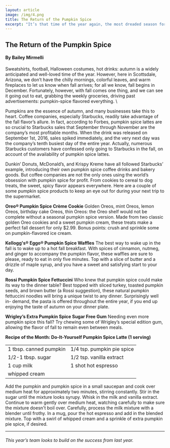 ```yaml
---
layout: article
image: /img/4.png
title: The Return of the Pumpkin Spice 
excerpt: "It’s that time of the year again, the most dreaded season for any student: the beginning of the new school year. Although many wish for a perfect year at the bottom of their hearts, students rarely have such fortune."
---
```


<h2>The Return of the Pumpkin Spice </h2>
<h4>By Bailey Mirmelli</h4>

Sweatshirts, football, Halloween costumes, hot drinks: autumn is a widely anticipated and well-loved time of the year. However, here in Scottsdale, Arizona, we don’t have the chilly mornings, colorful leaves, and warm fireplaces to let us know when fall arrives; for all we know, fall begins in December. Fortunately, however, with fall comes one thing, and we can see it going out to eat, grabbing the weekly groceries, driving past advertisements: pumpkin-spice flavored everything. \

Pumpkins are the essence of autumn, and many businesses take this to heart. Coffee companies, especially Starbucks, readily take advantage of the fall flavor’s allure. In fact, according to Forbes, pumpkin spice lattes are so crucial to Starbucks sales that September through November are the company’s most profitable months. When the drink was released on September 1st, 2016, sales spiked immediately, and the very next day was the company’s tenth busiest day of the entire year. Actually, numerous Starbucks customers have confessed only going to Starbucks in the fall, on account of the availability of pumpkin spice lattes. 

Dunkin’ Donuts, McDonald’s, and Krispy Kreme have all followed Starbucks’ example, introducing their own pumpkin spice coffee drinks and bakery goods. But coffee companies are not the only ones using the world’s obsession with pumpkin spice for profit. From cookies to cereal to dog treats, the sweet, spicy flavor appears everywhere. Here are a couple of some pumpkin spice products to keep an eye out for during your next trip to the supermarket.

<strong>Oreo® Pumpkin Spice Crème Cookie</strong>
Golden Oreos, mint Oreos, lemon Oreos, birthday cake Oreos, thin Oreos: the Oreo shelf would not be complete without a seasonal pumpkin spice version. Made from two classic golden Oreo cookies and a sweet pumpkin cream, these treats make a perfect fall dessert for only $2.99. Bonus points: crush and sprinkle some on pumpkin-flavored ice cream. 

<strong>Kellogg's® Eggo® Pumpkin Spice Waffles</strong>
The best way to wake up in the fall is to wake up to a hot fall breakfast. With spices of cinnamon, nutmeg, and ginger to accompany the pumpkin flavor, these waffles are sure to please, ready to eat in only five minutes. Top with a slice of butter and a drizzle of maple syrup, and you have a sweet and satisfying start to your day. 

<strong>Rossi Pumpkin Spice Fettuccini</strong>
Who knew that pumpkin spice could make its way to the dinner table? Best topped with sliced turkey, toasted pumpkin seeds, and brown butter (a Rossi suggestion), these natural pumpkin fettuccini noodles will bring a unique twist to any dinner. Surprisingly well in- demand, the pasta is offered throughout the entire year, if you end up enjoying the taste of autumn on your dinner plate. 

<strong>Wrigley’s Extra Pumpkin Spice Sugar Free Gum</strong>
Needing even more pumpkin spice this fall? Try chewing some of Wrigley’s special edition gum, allowing the flavor of fall to remain even between meals. 

<strong>Recipe of the Month:
Do-It-Yourself Pumpkin Spice Latte (1 serving)</strong>

<table style="">
  <tr>
    <td>1 tbsp. canned pumpkin</td>
    <td>1/4 tsp. pumpkin pie spice</td>
  </tr>
  <tr>
    <td>1/2-1 tbsp. sugar</td>
    <td>1/2 tsp. vanilla extract</td>
  </tr>
  <tr>
    <td>1 cup milk</td>
    <td>1 shot hot espresso</td>
  </tr>
  <tr>
    <td>whipped cream</td>
  </tr>
</table>
Add the pumpkin and pumpkin spice in a small saucepan and cook over medium heat for approximately two minutes, stirring constantly. Stir in the sugar until the mixture looks syrupy. Whisk in the milk and vanilla extract. Continue to warm gently over medium heat, watching carefully to make sure the mixture doesn't boil over. Carefully, process the milk mixture with a blender until frothy. In a mug, pour the hot espresso and add in the blended mixture. Top with a swirl of whipped cream and a sprinkle of extra pumpkin pie spice, if desired.

<hr style="border-color:#7D7D7D;height:0.5px;">
<h6>This year’s team looks to build on the success from last year.</h6>
